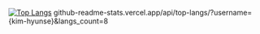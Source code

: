 [![Top Langs](https://github-readme-stats.vercel.app/api/top-langs/?username=kim-hyunse&layout=compact)](https://github.com/kim-hyunse)
github-readme-stats.vercel.app/api/top-langs/?username={kim-hyunse}&langs_count=8


<!--
**kim-hyunse/kim-hyunse** is a ✨ _special_ ✨ repository because its `README.md` (this file) appears on your GitHub profile.

Here are some ideas to get you started:

- 🔭 I’m currently working on ...
- 🌱 I’m currently learning ...
- 👯 I’m looking to collaborate on ...
- 🤔 I’m looking for help with ...
- 💬 Ask me about ...
- 📫 How to reach me: ...
- 😄 Pronouns: ...
- ⚡ Fun fact: ...
-->
